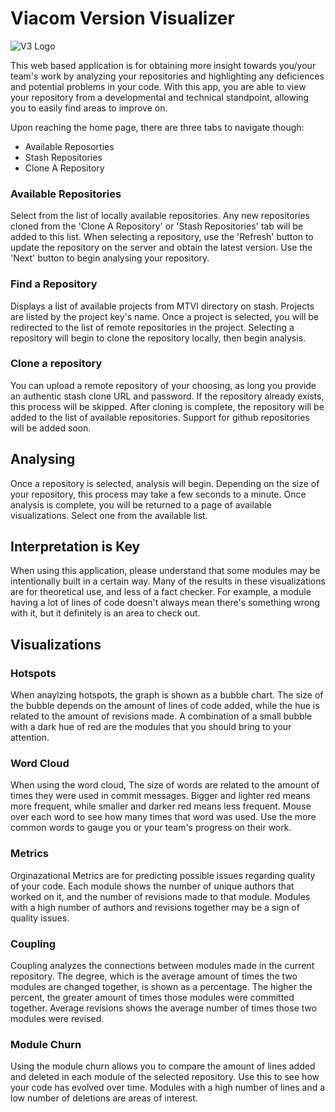 # Viacom Version Visualizer

![V3 Logo](https://stash.mtvi.com/projects/ME/repos/v3/browse/static/images/V3_Logo.svg)

This web based application is for obtaining more insight towards you/your team's work by analyzing your repositories and highlighting any deficiences and potential problems in your code. With this app, you are able to view your repository from a developmental and technical standpoint, allowing you to easily find areas to improve on.

Upon reaching the home page, there are three tabs to navigate though:

* Available Reposorties
* Stash Repositories
* Clone A Repository

### Available Repositories

Select from the list of locally available repositories. Any new repositories cloned from the 'Clone A Repository' or 'Stash Repositories' tab will be added to this list. When selecting a repository, use the 'Refresh' button to update the repository on the server and obtain the latest version. Use the 'Next' button to begin analysing your repository.

### Find a Repository

Displays a list of available projects from MTVI directory on stash. Projects are listed by the project key's name. Once a project is selected, you will be redirected to the list of remote repositories in the project. Selecting a repository will begin to clone the repository locally, then begin analysis.

### Clone a repository

You can upload a remote repository of your choosing, as long you provide an authentic stash clone URL and password. If the repository already exists, this process will be skipped. After cloning is complete, the repository will be added to the list of available repositories. Support for github repositories will be added soon.

## Analysing

Once a repository is selected, analysis will begin. Depending on the size of your repository, this process may take a few seconds to a minute. Once analysis is complete, you will be returned to a page of available visualizations. Select one from the available list.

## Interpretation is Key

When using this application, please understand that some modules may be intentionally built in a certain way. Many of the results in these visualizations are for theoretical use, and less of a fact checker. For example, a module having a lot of lines of code doesn't always mean there's something wrong with it, but it definitely is an area to check out.

## Visualizations

### Hotspots

When anaylzing hotspots, the graph is shown as a bubble chart. The size of the bubble depends on the amount of lines of code added, while the hue is related to the amount of revisions made. A combination of a small bubble with a dark hue of red are the modules that you should bring to your attention.

### Word Cloud

When using the word cloud, The size of words are related to the amount of times they were used in commit messages. Bigger and lighter red means more frequent, while smaller and darker red means less frequent. Mouse over each word to see how many times that word was used. Use the more common words to gauge you or your team's progress on their work.

### Metrics

Orginazational Metrics are for predicting possible issues regarding quality of your code. Each module shows the number of unique authors that worked on it, and the number of revisions made to that module. Modules with a high number of authors and revisions together may be a sign of quality issues.

### Coupling

Coupling analyzes the connections between modules made in the current repository. The degree, which is the average amount of times the two modules are changed together, is shown as a percentage. The higher the percent, the greater amount of times those modules were committed together. Average revisions shows the average number of times those two modules were revised.

### Module Churn

Using the module churn allows you to compare the amount of lines added and deleted in each module of the selected repository. Use this to see how your code has evolved over time. Modules with a high number of lines and a low number of deletions are areas of interest.